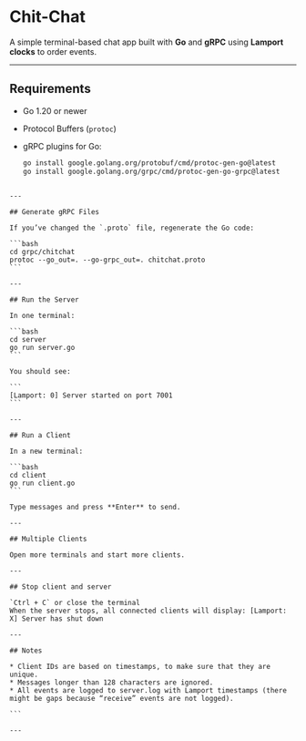 # Chit-Chat

A simple terminal-based chat app built with **Go** and **gRPC** using **Lamport clocks** to order events.

---

## Requirements

- Go 1.20 or newer  
- Protocol Buffers (`protoc`)  
- gRPC plugins for Go:

  ```bash
  go install google.golang.org/protobuf/cmd/protoc-gen-go@latest
  go install google.golang.org/grpc/cmd/protoc-gen-go-grpc@latest
````

---

## Generate gRPC Files

If you’ve changed the `.proto` file, regenerate the Go code:

```bash
cd grpc/chitchat
protoc --go_out=. --go-grpc_out=. chitchat.proto
```

---

## Run the Server

In one terminal:

```bash
cd server
go run server.go
```

You should see:

```
[Lamport: 0] Server started on port 7001
```

---

## Run a Client

In a new terminal:

```bash
cd client
go run client.go
```

Type messages and press **Enter** to send.

---

## Multiple Clients

Open more terminals and start more clients.

---

## Stop client and server

`Ctrl + C` or close the terminal
When the server stops, all connected clients will display: [Lamport: X] Server has shut down

---

## Notes

* Client IDs are based on timestamps, to make sure that they are unique.
* Messages longer than 128 characters are ignored.
* All events are logged to server.log with Lamport timestamps (there might be gaps because “receive” events are not logged).

```

---
